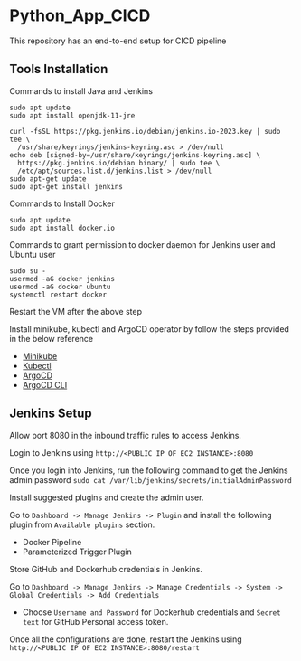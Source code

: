 # Python_App_CICD
This repository has an end-to-end setup for CICD pipeline

## Tools Installation
Commands to install Java and Jenkins

```
sudo apt update
sudo apt install openjdk-11-jre
```
```
curl -fsSL https://pkg.jenkins.io/debian/jenkins.io-2023.key | sudo tee \
  /usr/share/keyrings/jenkins-keyring.asc > /dev/null
echo deb [signed-by=/usr/share/keyrings/jenkins-keyring.asc] \
  https://pkg.jenkins.io/debian binary/ | sudo tee \
  /etc/apt/sources.list.d/jenkins.list > /dev/null
sudo apt-get update
sudo apt-get install jenkins
```

Commands to Install Docker

```
sudo apt update
sudo apt install docker.io
```

Commands to grant permission to docker daemon for Jenkins user and Ubuntu user

```
sudo su - 
usermod -aG docker jenkins
usermod -aG docker ubuntu
systemctl restart docker
```
Restart the VM after the above step

Install minikube, kubectl and ArgoCD operator by follow the steps provided in the below reference

- [Minikube](https://minikube.sigs.k8s.io/docs/start/)
- [Kubectl](https://kubernetes.io/docs/tasks/tools/)
- [ArgoCD](https://operatorhub.io/operator/argocd-operator)
- [ArgoCD CLI](https://argo-cd.readthedocs.io/en/stable/cli_installation/)

## Jenkins Setup
Allow port 8080 in the inbound traffic rules to access Jenkins.

Login to Jenkins using ```http://<PUBLIC IP OF EC2 INSTANCE>:8080```

Once you login into Jenkins, run the following command to get the Jenkins admin password ```sudo cat /var/lib/jenkins/secrets/initialAdminPassword```

Install suggested plugins and create the admin user.

Go to ```Dashboard -> Manage Jenkins -> Plugin``` and install the following plugin from ```Available plugins``` section.

- Docker Pipeline
- Parameterized Trigger Plugin

Store GitHub and Dockerhub credentials in Jenkins.

Go to ```Dashboard -> Manage Jenkins -> Manage Credentials -> System -> Global Credentials -> Add Credentials```

- Choose ```Username and Password``` for Dockerhub credentials and ```Secret text``` for GitHub Personal access token.


Once all the configurations are done, restart the Jenkins using ```http://<PUBLIC IP OF EC2 INSTANCE>:8080/restart```

